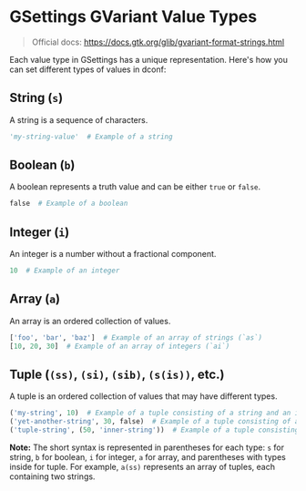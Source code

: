 # GSettings GVariant Value Types

> Official docs: https://docs.gtk.org/glib/gvariant-format-strings.html

Each value type in GSettings has a unique representation. Here's how you can set different types of values in dconf:

## String (`s`)
A string is a sequence of characters. 
```py
'my-string-value'  # Example of a string
```

## Boolean (`b`)
A boolean represents a truth value and can be either `true` or `false`.
```py
false  # Example of a boolean
```

## Integer (`i`)
An integer is a number without a fractional component.
```py
10  # Example of an integer
```

## Array (`a`)
An array is an ordered collection of values.
```py
['foo', 'bar', 'baz']  # Example of an array of strings (`as`)
[10, 20, 30]  # Example of an array of integers (`ai`)
```

## Tuple (`(ss)`, `(si)`, `(sib)`, `(s(is))`, etc.)
A tuple is an ordered collection of values that may have different types.
```py
('my-string', 10)  # Example of a tuple consisting of a string and an integer (`si`)
('yet-another-string', 30, false)  # Example of a tuple consisting of a string, an integer, and a boolean (`sib`)
('tuple-string', (50, 'inner-string'))  # Example of a tuple consisting of a string and another tuple (`s(is)`)
```

**Note:** The short syntax is represented in parentheses for each type: `s` for string, `b` for boolean, `i` for integer, `a` for array,
and parentheses with types inside for tuple. For example, `a(ss)` represents an array of tuples, each containing two strings.

